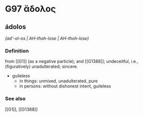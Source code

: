# G97 ἄδολος

## ádolos

_(ad'-ol-os | AH-thoh-lose | AH-thoh-lose)_

### Definition

from [[G1]] (as a negative particle); and [[G1388]]; undeceitful, i.e., (figuratively) unadulterated; sincere.

- guileless
  - in things: unmixed, unadulterated, pure
  - in persons: without dishonest intent, guileless

### See also

[[G1]], [[G1388]]

